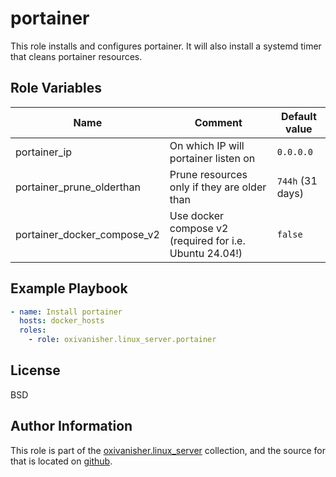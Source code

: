 portainer
=========

This role installs and configures portainer.
It will also install a systemd timer that cleans portainer resources.

Role Variables
--------------

| Name                        | Comment                                                 | Default value    |
|-----------------------------|---------------------------------------------------------|------------------|
| portainer_ip                | On which IP will portainer listen on                    | `0.0.0.0`        |
| portainer_prune_olderthan   | Prune resources only if they are older than             | `744h` (31 days) |
| portainer_docker_compose_v2 | Use docker compose v2 (required for i.e. Ubuntu 24.04!) | `false`          |

Example Playbook
----------------
```yaml
- name: Install portainer
  hosts: docker_hosts
  roles:
    - role: oxivanisher.linux_server.portainer
```

License
-------

BSD

Author Information
------------------

This role is part of the [oxivanisher.linux_server](https://galaxy.ansible.com/ui/repo/published/oxivanisher/linux_server/) collection, and the source for that is located on [github](https://github.com/oxivanisher/collection-linux_server).
